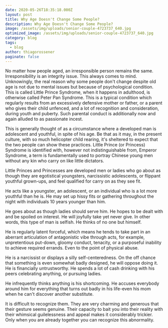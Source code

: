 ```yaml
---
date: 2020-05-26T18:35:18.000Z
layout: post
title: Why Age Doesn't Change Some People?
description: Why Age Doesn't Change Some People?
image: /assets/img/uploads/senior-couple-4723737_640.jpg
optimized_image: /assets/img/uploads/senior-couple-4723737_640.jpg
category: blog
tags:
  - blog
author: thiagorossener
paginate: false
---
```



No matter how people aged, an irresponsible person remains the same. Irresponsibility is an integrity issue. This always comes to mind. Unknowingly, the real reason why some people don't change despite old age is not due to mental issues but because of psychological condition. This is called Little Prince Syndrome, when it happens in adulthood, is otherwise called Peter Pan Syndrome. This is a typical condition which regularly results from an excessively defensive mother or father, or a parent who gives their child unfenced, and a lot of recognition and consideration, during youth and puberty. Such parental conduct is additionally now and again alluded to as passionate incest.


This is generally thought of as a circumstance where a developed man is adolescent and youthful, in spite of his age. Be that as it may, in the present culture, with so much helicopter child rearing, it's sheltered to expect that the two people can show these practices. Little Prince (or Princess) Syndrome is identified with, however not indistinguishable from, Emperor Syndrome, a term is fundamentally used to portray Chinese young men without any kin who carry on like little dictators.


Little Princes and Princesses are developed men or ladies who go about as though they are egotistical youngsters, narcissistic adolescents, or flippant youthful grown-ups, and feel qualified for carry on as they see fit.

He acts like a youngster, an adolescent, or an individual who is a lot more youthful than he is. He may set up hissy fits or gathering throughout the night with individuals 10 years younger than him.


He goes about as though ladies should serve him. He hopes to be dealt with and be spoiled on interest. He will joyfully take yet never give. In other words, this type of man is selfish. He thinks of no one but himself.

He is regularly latent forceful, which means he tends to take part in an aberrant articulation of antagonistic vibe through acts, for example, unpretentious put-down, gloomy conduct, tenacity, or a purposeful inability to achieve required errands. Even to the point of physical abuse.


He is a narcissist or displays a silly self-centeredness. On the off chance that something is even somewhat badly designed, he will oppose doing it. He is financially untrustworthy. He spends a lot of cash drinking with his peers celebrating anything, or pursuing ladies.

He infrequently thinks anything is his shortcoming. He accuses everybody around him for everything that turns out badly in his life-even his mom when he can't discover another substitute.


It is difficult to recognize them. They are very charming and generous that their gesture seems genuine. Their capacity to bait you into their reality with their whimsical guilelessness and appeal makes it considerably trickier. Only when you are already together you can recognize this abnormality.